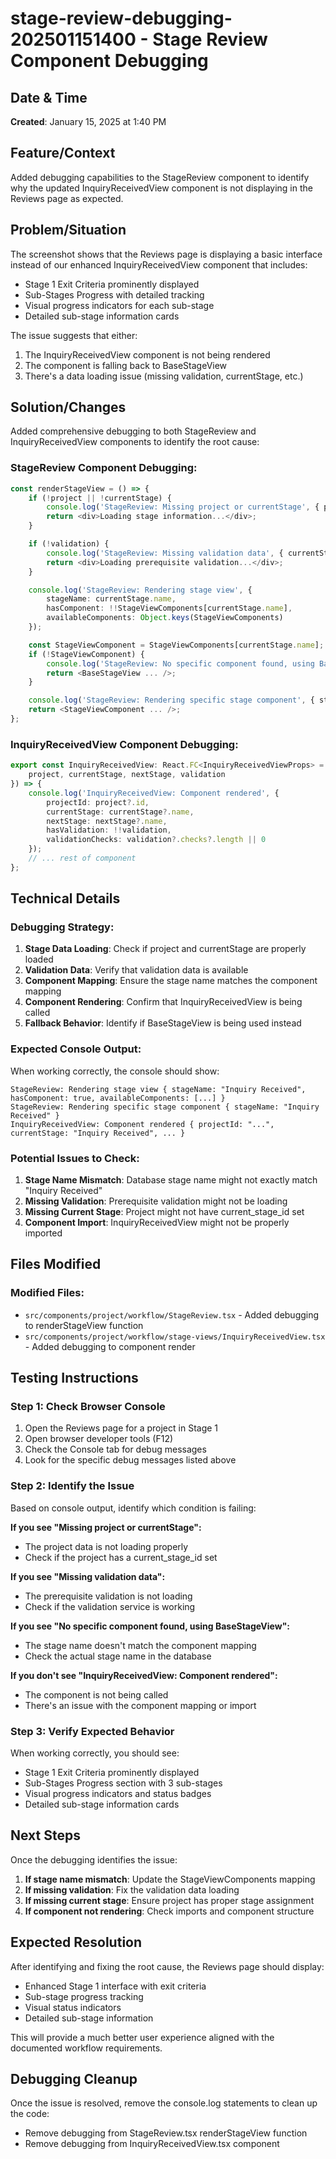 # stage-review-debugging-202501151400 - Stage Review Component Debugging

## Date & Time
**Created**: January 15, 2025 at 1:40 PM

## Feature/Context
Added debugging capabilities to the StageReview component to identify why the updated InquiryReceivedView component is not displaying in the Reviews page as expected.

## Problem/Situation
The screenshot shows that the Reviews page is displaying a basic interface instead of our enhanced InquiryReceivedView component that includes:
- Stage 1 Exit Criteria prominently displayed
- Sub-Stages Progress with detailed tracking
- Visual progress indicators for each sub-stage
- Detailed sub-stage information cards

The issue suggests that either:
1. The InquiryReceivedView component is not being rendered
2. The component is falling back to BaseStageView
3. There's a data loading issue (missing validation, currentStage, etc.)

## Solution/Changes
Added comprehensive debugging to both StageReview and InquiryReceivedView components to identify the root cause:

### StageReview Component Debugging:
```typescript
const renderStageView = () => {
    if (!project || !currentStage) {
        console.log('StageReview: Missing project or currentStage', { project: !!project, currentStage: !!currentStage });
        return <div>Loading stage information...</div>;
    }

    if (!validation) {
        console.log('StageReview: Missing validation data', { currentStage: currentStage.name });
        return <div>Loading prerequisite validation...</div>;
    }

    console.log('StageReview: Rendering stage view', { 
        stageName: currentStage.name, 
        hasComponent: !!StageViewComponents[currentStage.name],
        availableComponents: Object.keys(StageViewComponents)
    });

    const StageViewComponent = StageViewComponents[currentStage.name];
    if (!StageViewComponent) {
        console.log('StageReview: No specific component found, using BaseStageView', { stageName: currentStage.name });
        return <BaseStageView ... />;
    }

    console.log('StageReview: Rendering specific stage component', { stageName: currentStage.name });
    return <StageViewComponent ... />;
};
```

### InquiryReceivedView Component Debugging:
```typescript
export const InquiryReceivedView: React.FC<InquiryReceivedViewProps> = ({
    project, currentStage, nextStage, validation
}) => {
    console.log('InquiryReceivedView: Component rendered', {
        projectId: project?.id,
        currentStage: currentStage?.name,
        nextStage: nextStage?.name,
        hasValidation: !!validation,
        validationChecks: validation?.checks?.length || 0
    });
    // ... rest of component
};
```

## Technical Details

### Debugging Strategy:
1. **Stage Data Loading**: Check if project and currentStage are properly loaded
2. **Validation Data**: Verify that validation data is available
3. **Component Mapping**: Ensure the stage name matches the component mapping
4. **Component Rendering**: Confirm that InquiryReceivedView is being called
5. **Fallback Behavior**: Identify if BaseStageView is being used instead

### Expected Console Output:
When working correctly, the console should show:
```
StageReview: Rendering stage view { stageName: "Inquiry Received", hasComponent: true, availableComponents: [...] }
StageReview: Rendering specific stage component { stageName: "Inquiry Received" }
InquiryReceivedView: Component rendered { projectId: "...", currentStage: "Inquiry Received", ... }
```

### Potential Issues to Check:
1. **Stage Name Mismatch**: Database stage name might not exactly match "Inquiry Received"
2. **Missing Validation**: Prerequisite validation might not be loading
3. **Missing Current Stage**: Project might not have current_stage_id set
4. **Component Import**: InquiryReceivedView might not be properly imported

## Files Modified

### Modified Files:
- `src/components/project/workflow/StageReview.tsx` - Added debugging to renderStageView function
- `src/components/project/workflow/stage-views/InquiryReceivedView.tsx` - Added debugging to component render

## Testing Instructions

### Step 1: Check Browser Console
1. Open the Reviews page for a project in Stage 1
2. Open browser developer tools (F12)
3. Check the Console tab for debug messages
4. Look for the specific debug messages listed above

### Step 2: Identify the Issue
Based on console output, identify which condition is failing:

**If you see "Missing project or currentStage":**
- The project data is not loading properly
- Check if the project has a current_stage_id set

**If you see "Missing validation data":**
- The prerequisite validation is not loading
- Check if the validation service is working

**If you see "No specific component found, using BaseStageView":**
- The stage name doesn't match the component mapping
- Check the actual stage name in the database

**If you don't see "InquiryReceivedView: Component rendered":**
- The component is not being called
- There's an issue with the component mapping or import

### Step 3: Verify Expected Behavior
When working correctly, you should see:
- Stage 1 Exit Criteria prominently displayed
- Sub-Stages Progress section with 3 sub-stages
- Visual progress indicators and status badges
- Detailed sub-stage information cards

## Next Steps

Once the debugging identifies the issue:

1. **If stage name mismatch**: Update the StageViewComponents mapping
2. **If missing validation**: Fix the validation data loading
3. **If missing current stage**: Ensure project has proper stage assignment
4. **If component not rendering**: Check imports and component structure

## Expected Resolution

After identifying and fixing the root cause, the Reviews page should display:
- Enhanced Stage 1 interface with exit criteria
- Sub-stage progress tracking
- Visual status indicators
- Detailed sub-stage information

This will provide a much better user experience aligned with the documented workflow requirements.

## Debugging Cleanup

Once the issue is resolved, remove the console.log statements to clean up the code:
- Remove debugging from StageReview.tsx renderStageView function
- Remove debugging from InquiryReceivedView.tsx component
